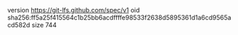 version https://git-lfs.github.com/spec/v1
oid sha256:ff5a25f415564c1b25bb6acdffffe98533f2638d5895361d1a6cd9565acd582d
size 744

